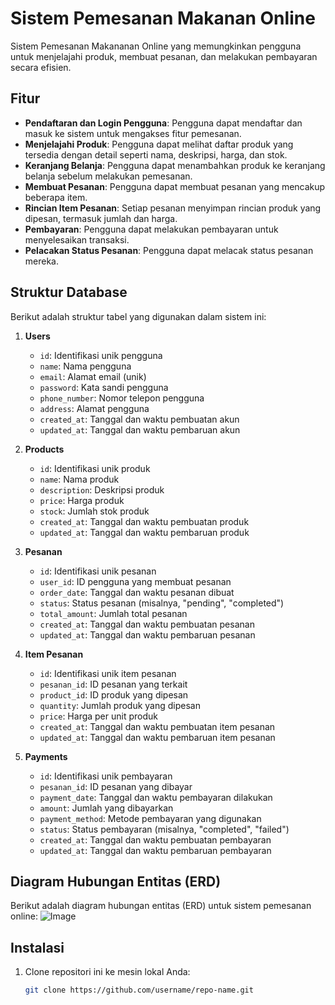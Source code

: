 # Sistem Pemesanan Makanan Online

Sistem Pemesanan Makananan Online yang memungkinkan pengguna untuk menjelajahi produk, membuat pesanan, dan melakukan pembayaran secara efisien. 

## Fitur

- **Pendaftaran dan Login Pengguna**: Pengguna dapat mendaftar dan masuk ke sistem untuk mengakses fitur pemesanan.
- **Menjelajahi Produk**: Pengguna dapat melihat daftar produk yang tersedia dengan detail seperti nama, deskripsi, harga, dan stok.
- **Keranjang Belanja**: Pengguna dapat menambahkan produk ke keranjang belanja sebelum melakukan pemesanan.
- **Membuat Pesanan**: Pengguna dapat membuat pesanan yang mencakup beberapa item.
- **Rincian Item Pesanan**: Setiap pesanan menyimpan rincian produk yang dipesan, termasuk jumlah dan harga.
- **Pembayaran**: Pengguna dapat melakukan pembayaran untuk menyelesaikan transaksi.
- **Pelacakan Status Pesanan**: Pengguna dapat melacak status pesanan mereka.

## Struktur Database

Berikut adalah struktur tabel yang digunakan dalam sistem ini:

1. **Users**
   - `id`: Identifikasi unik pengguna
   - `name`: Nama pengguna
   - `email`: Alamat email (unik)
   - `password`: Kata sandi pengguna
   - `phone_number`: Nomor telepon pengguna
   - `address`: Alamat pengguna
   - `created_at`: Tanggal dan waktu pembuatan akun
   - `updated_at`: Tanggal dan waktu pembaruan akun

2. **Products**
   - `id`: Identifikasi unik produk
   - `name`: Nama produk
   - `description`: Deskripsi produk
   - `price`: Harga produk
   - `stock`: Jumlah stok produk
   - `created_at`: Tanggal dan waktu pembuatan produk
   - `updated_at`: Tanggal dan waktu pembaruan produk

3. **Pesanan**
   - `id`: Identifikasi unik pesanan
   - `user_id`: ID pengguna yang membuat pesanan
   - `order_date`: Tanggal dan waktu pesanan dibuat
   - `status`: Status pesanan (misalnya, "pending", "completed")
   - `total_amount`: Jumlah total pesanan
   - `created_at`: Tanggal dan waktu pembuatan pesanan
   - `updated_at`: Tanggal dan waktu pembaruan pesanan

4. **Item Pesanan**
   - `id`: Identifikasi unik item pesanan
   - `pesanan_id`: ID pesanan yang terkait
   - `product_id`: ID produk yang dipesan
   - `quantity`: Jumlah produk yang dipesan
   - `price`: Harga per unit produk
   - `created_at`: Tanggal dan waktu pembuatan item pesanan
   - `updated_at`: Tanggal dan waktu pembaruan item pesanan

5. **Payments**
   - `id`: Identifikasi unik pembayaran
   - `pesanan_id`: ID pesanan yang dibayar
   - `payment_date`: Tanggal dan waktu pembayaran dilakukan
   - `amount`: Jumlah yang dibayarkan
   - `payment_method`: Metode pembayaran yang digunakan
   - `status`: Status pembayaran (misalnya, "completed", "failed")
   - `created_at`: Tanggal dan waktu pembuatan pembayaran
   - `updated_at`: Tanggal dan waktu pembaruan pembayaran

## Diagram Hubungan Entitas (ERD)

Berikut adalah diagram hubungan entitas (ERD) untuk sistem pemesanan online:
![Image](https://github.com/user-attachments/assets/ebb8116f-00b3-4e80-b84b-1e185a92bf11)


## Instalasi

1. Clone repositori ini ke mesin lokal Anda:
   ```bash
   git clone https://github.com/username/repo-name.git
